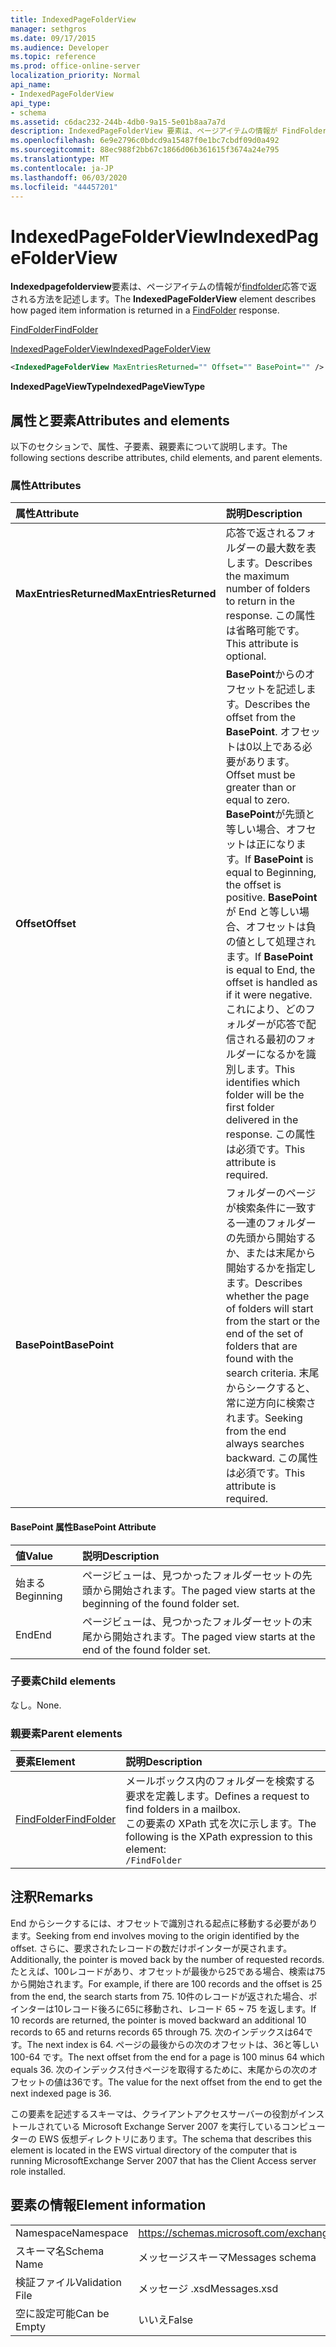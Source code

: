 ```yaml
---
title: IndexedPageFolderView
manager: sethgros
ms.date: 09/17/2015
ms.audience: Developer
ms.topic: reference
ms.prod: office-online-server
localization_priority: Normal
api_name:
- IndexedPageFolderView
api_type:
- schema
ms.assetid: c6dac232-244b-4db0-9a15-5e01b8aa7a7d
description: IndexedPageFolderView 要素は、ページアイテムの情報が FindFolder 応答で返される方法を記述します。
ms.openlocfilehash: 6e9e2796c0bdcd9a15487f0e1bc7cbdf09d0a492
ms.sourcegitcommit: 88ec988f2bb67c1866d06b361615f3674a24e795
ms.translationtype: MT
ms.contentlocale: ja-JP
ms.lasthandoff: 06/03/2020
ms.locfileid: "44457201"
---
```

# <a name="indexedpagefolderview"></a><span data-ttu-id="44d4b-103">IndexedPageFolderView</span><span class="sxs-lookup"><span data-stu-id="44d4b-103">IndexedPageFolderView</span></span>

<span data-ttu-id="44d4b-104">**Indexedpagefolderview**要素は、ページアイテムの情報が[findfolder](findfolder.md)応答で返される方法を記述します。</span><span class="sxs-lookup"><span data-stu-id="44d4b-104">The **IndexedPageFolderView** element describes how paged item information is returned in a [FindFolder](findfolder.md) response.</span></span> 
  
[<span data-ttu-id="44d4b-105">FindFolder</span><span class="sxs-lookup"><span data-stu-id="44d4b-105">FindFolder</span></span>](findfolder.md)
  
[<span data-ttu-id="44d4b-106">IndexedPageFolderView</span><span class="sxs-lookup"><span data-stu-id="44d4b-106">IndexedPageFolderView</span></span>](indexedpagefolderview.md)
  
```xml
<IndexedPageFolderView MaxEntriesReturned="" Offset="" BasePoint="" />
```

 <span data-ttu-id="44d4b-107">**IndexedPageViewType**</span><span class="sxs-lookup"><span data-stu-id="44d4b-107">**IndexedPageViewType**</span></span>
## <a name="attributes-and-elements"></a><span data-ttu-id="44d4b-108">属性と要素</span><span class="sxs-lookup"><span data-stu-id="44d4b-108">Attributes and elements</span></span>

<span data-ttu-id="44d4b-109">以下のセクションで、属性、子要素、親要素について説明します。</span><span class="sxs-lookup"><span data-stu-id="44d4b-109">The following sections describe attributes, child elements, and parent elements.</span></span>
  
### <a name="attributes"></a><span data-ttu-id="44d4b-110">属性</span><span class="sxs-lookup"><span data-stu-id="44d4b-110">Attributes</span></span>

|<span data-ttu-id="44d4b-111">**属性**</span><span class="sxs-lookup"><span data-stu-id="44d4b-111">**Attribute**</span></span>|<span data-ttu-id="44d4b-112">**説明**</span><span class="sxs-lookup"><span data-stu-id="44d4b-112">**Description**</span></span>|
|:-----|:-----|
|<span data-ttu-id="44d4b-113">**MaxEntriesReturned**</span><span class="sxs-lookup"><span data-stu-id="44d4b-113">**MaxEntriesReturned**</span></span> <br/> |<span data-ttu-id="44d4b-114">応答で返されるフォルダーの最大数を表します。</span><span class="sxs-lookup"><span data-stu-id="44d4b-114">Describes the maximum number of folders to return in the response.</span></span> <span data-ttu-id="44d4b-115">この属性は省略可能です。</span><span class="sxs-lookup"><span data-stu-id="44d4b-115">This attribute is optional.</span></span>  <br/> |
|<span data-ttu-id="44d4b-116">**Offset**</span><span class="sxs-lookup"><span data-stu-id="44d4b-116">**Offset**</span></span> <br/> |<span data-ttu-id="44d4b-117">**BasePoint**からのオフセットを記述します。</span><span class="sxs-lookup"><span data-stu-id="44d4b-117">Describes the offset from the **BasePoint**.</span></span> <span data-ttu-id="44d4b-118">オフセットは0以上である必要があります。</span><span class="sxs-lookup"><span data-stu-id="44d4b-118">Offset must be greater than or equal to zero.</span></span> <span data-ttu-id="44d4b-119">**BasePoint**が先頭と等しい場合、オフセットは正になります。</span><span class="sxs-lookup"><span data-stu-id="44d4b-119">If **BasePoint** is equal to Beginning, the offset is positive.</span></span> <span data-ttu-id="44d4b-120">**BasePoint**が End と等しい場合、オフセットは負の値として処理されます。</span><span class="sxs-lookup"><span data-stu-id="44d4b-120">If **BasePoint** is equal to End, the offset is handled as if it were negative.</span></span>  <br/> <span data-ttu-id="44d4b-121">これにより、どのフォルダーが応答で配信される最初のフォルダーになるかを識別します。</span><span class="sxs-lookup"><span data-stu-id="44d4b-121">This identifies which folder will be the first folder delivered in the response.</span></span> <span data-ttu-id="44d4b-122">この属性は必須です。</span><span class="sxs-lookup"><span data-stu-id="44d4b-122">This attribute is required.</span></span>  <br/> |
|<span data-ttu-id="44d4b-123">**BasePoint**</span><span class="sxs-lookup"><span data-stu-id="44d4b-123">**BasePoint**</span></span> <br/> |<span data-ttu-id="44d4b-124">フォルダーのページが検索条件に一致する一連のフォルダーの先頭から開始するか、または末尾から開始するかを指定します。</span><span class="sxs-lookup"><span data-stu-id="44d4b-124">Describes whether the page of folders will start from the start or the end of the set of folders that are found with the search criteria.</span></span> <span data-ttu-id="44d4b-125">末尾からシークすると、常に逆方向に検索されます。</span><span class="sxs-lookup"><span data-stu-id="44d4b-125">Seeking from the end always searches backward.</span></span> <span data-ttu-id="44d4b-126">この属性は必須です。</span><span class="sxs-lookup"><span data-stu-id="44d4b-126">This attribute is required.</span></span>  <br/> |
   
#### <a name="basepoint-attribute"></a><span data-ttu-id="44d4b-127">BasePoint 属性</span><span class="sxs-lookup"><span data-stu-id="44d4b-127">BasePoint Attribute</span></span>

|<span data-ttu-id="44d4b-128">**値**</span><span class="sxs-lookup"><span data-stu-id="44d4b-128">**Value**</span></span>|<span data-ttu-id="44d4b-129">**説明**</span><span class="sxs-lookup"><span data-stu-id="44d4b-129">**Description**</span></span>|
|:-----|:-----|
|<span data-ttu-id="44d4b-130">始まる</span><span class="sxs-lookup"><span data-stu-id="44d4b-130">Beginning</span></span>  <br/> |<span data-ttu-id="44d4b-131">ページビューは、見つかったフォルダーセットの先頭から開始されます。</span><span class="sxs-lookup"><span data-stu-id="44d4b-131">The paged view starts at the beginning of the found folder set.</span></span>  <br/> |
|<span data-ttu-id="44d4b-132">End</span><span class="sxs-lookup"><span data-stu-id="44d4b-132">End</span></span>  <br/> |<span data-ttu-id="44d4b-133">ページビューは、見つかったフォルダーセットの末尾から開始されます。</span><span class="sxs-lookup"><span data-stu-id="44d4b-133">The paged view starts at the end of the found folder set.</span></span>  <br/> |
   
### <a name="child-elements"></a><span data-ttu-id="44d4b-134">子要素</span><span class="sxs-lookup"><span data-stu-id="44d4b-134">Child elements</span></span>

<span data-ttu-id="44d4b-135">なし。</span><span class="sxs-lookup"><span data-stu-id="44d4b-135">None.</span></span>
  
### <a name="parent-elements"></a><span data-ttu-id="44d4b-136">親要素</span><span class="sxs-lookup"><span data-stu-id="44d4b-136">Parent elements</span></span>

|<span data-ttu-id="44d4b-137">**要素**</span><span class="sxs-lookup"><span data-stu-id="44d4b-137">**Element**</span></span>|<span data-ttu-id="44d4b-138">**説明**</span><span class="sxs-lookup"><span data-stu-id="44d4b-138">**Description**</span></span>|
|:-----|:-----|
|[<span data-ttu-id="44d4b-139">FindFolder</span><span class="sxs-lookup"><span data-stu-id="44d4b-139">FindFolder</span></span>](findfolder.md) <br/> |<span data-ttu-id="44d4b-140">メールボックス内のフォルダーを検索する要求を定義します。</span><span class="sxs-lookup"><span data-stu-id="44d4b-140">Defines a request to find folders in a mailbox.</span></span>  <br/> <span data-ttu-id="44d4b-141">この要素の XPath 式を次に示します。</span><span class="sxs-lookup"><span data-stu-id="44d4b-141">The following is the XPath expression to this element:</span></span>  <br/>  `/FindFolder` <br/> |
   
## <a name="remarks"></a><span data-ttu-id="44d4b-142">注釈</span><span class="sxs-lookup"><span data-stu-id="44d4b-142">Remarks</span></span>

<span data-ttu-id="44d4b-143">End からシークするには、オフセットで識別される起点に移動する必要があります。</span><span class="sxs-lookup"><span data-stu-id="44d4b-143">Seeking from end involves moving to the origin identified by the offset.</span></span> <span data-ttu-id="44d4b-144">さらに、要求されたレコードの数だけポインターが戻されます。</span><span class="sxs-lookup"><span data-stu-id="44d4b-144">Additionally, the pointer is moved back by the number of requested records.</span></span> <span data-ttu-id="44d4b-145">たとえば、100レコードがあり、オフセットが最後から25である場合、検索は75から開始されます。</span><span class="sxs-lookup"><span data-stu-id="44d4b-145">For example, if there are 100 records and the offset is 25 from the end, the search starts from 75.</span></span> <span data-ttu-id="44d4b-146">10件のレコードが返された場合、ポインターは10レコード後ろに65に移動され、レコード 65 ~ 75 を返します。</span><span class="sxs-lookup"><span data-stu-id="44d4b-146">If 10 records are returned, the pointer is moved backward an additional 10 records to 65 and returns records 65 through 75.</span></span> <span data-ttu-id="44d4b-147">次のインデックスは64です。</span><span class="sxs-lookup"><span data-stu-id="44d4b-147">The next index is 64.</span></span> <span data-ttu-id="44d4b-148">ページの最後からの次のオフセットは、36と等しい 100-64 です。</span><span class="sxs-lookup"><span data-stu-id="44d4b-148">The next offset from the end for a page is 100 minus 64 which equals 36.</span></span> <span data-ttu-id="44d4b-149">次のインデックス付きページを取得するために、末尾からの次のオフセットの値は36です。</span><span class="sxs-lookup"><span data-stu-id="44d4b-149">The value for the next offset from the end to get the next indexed page is 36.</span></span>
  
<span data-ttu-id="44d4b-150">この要素を記述するスキーマは、クライアントアクセスサーバーの役割がインストールされている Microsoft Exchange Server 2007 を実行しているコンピューターの EWS 仮想ディレクトリにあります。</span><span class="sxs-lookup"><span data-stu-id="44d4b-150">The schema that describes this element is located in the EWS virtual directory of the computer that is running MicrosoftExchange Server 2007 that has the Client Access server role installed.</span></span>
  
## <a name="element-information"></a><span data-ttu-id="44d4b-151">要素の情報</span><span class="sxs-lookup"><span data-stu-id="44d4b-151">Element information</span></span>

|||
|:-----|:-----|
|<span data-ttu-id="44d4b-152">Namespace</span><span class="sxs-lookup"><span data-stu-id="44d4b-152">Namespace</span></span>  <br/> |https://schemas.microsoft.com/exchange/services/2006/messages  <br/> |
|<span data-ttu-id="44d4b-153">スキーマ名</span><span class="sxs-lookup"><span data-stu-id="44d4b-153">Schema Name</span></span>  <br/> |<span data-ttu-id="44d4b-154">メッセージスキーマ</span><span class="sxs-lookup"><span data-stu-id="44d4b-154">Messages schema</span></span>  <br/> |
|<span data-ttu-id="44d4b-155">検証ファイル</span><span class="sxs-lookup"><span data-stu-id="44d4b-155">Validation File</span></span>  <br/> |<span data-ttu-id="44d4b-156">メッセージ .xsd</span><span class="sxs-lookup"><span data-stu-id="44d4b-156">Messages.xsd</span></span>  <br/> |
|<span data-ttu-id="44d4b-157">空に設定可能</span><span class="sxs-lookup"><span data-stu-id="44d4b-157">Can be Empty</span></span>  <br/> |<span data-ttu-id="44d4b-158">いいえ</span><span class="sxs-lookup"><span data-stu-id="44d4b-158">False</span></span>  <br/> |
   

